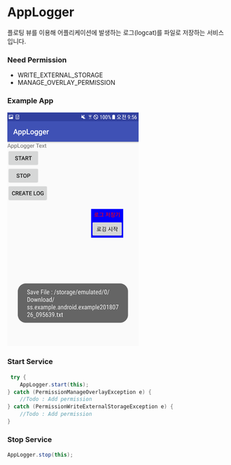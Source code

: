 # AppLogger
플로팅 뷰를 이용해 어플리케이션에 발생하는 로그(logcat)를 파일로 저장하는 서비스 입니다.

### Need Permission
* WRITE_EXTERNAL_STORAGE
* MANAGE_OVERLAY_PERMISSION

### Example App  
![ScreenShot](./Screenshot.png)

### Start Service
```java
 try {
    AppLogger.start(this);
} catch (PermissionManageOverlayException e) {
    //Todo : Add permission
} catch (PermissionWriteExternalStorageException e) {
    //Todo : Add permission
}
```

### Stop Service
```java
AppLogger.stop(this);
```
